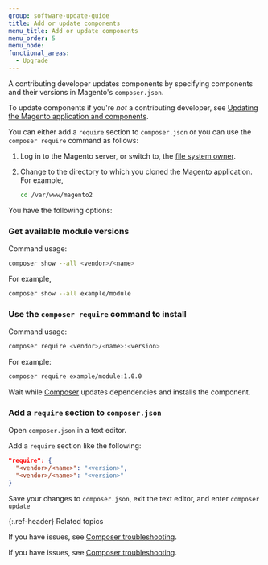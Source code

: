 ```yaml
---
group: software-update-guide
title: Add or update components
menu_title: Add or update components
menu_order: 5
menu_node:
functional_areas:
  - Upgrade
---
```


A contributing developer updates components by specifying components and their versions in Magento's `composer.json`.

To update components if you're *not* a contributing developer, see [Updating the Magento application and components](https://experienceleague.adobe.com/docs/commerce-operations/upgrade-guide/overview.html).

You can either add a `require` section to `composer.json` or you can use the `composer require` command as follows:

1. Log in to the Magento server, or switch to, the [file system owner](https://glossary.magento.com/magento-file-system-owner).
1. Change to the directory to which you cloned the Magento application. For example,

   ```bash
   cd /var/www/magento2
   ```

You have the following options:

### Get available module versions

Command usage:

```bash
composer show --all <vendor>/<name>
```

For example,

```bash
composer show --all example/module
```

### Use the `composer require` command to install

Command usage:

```bash
composer require <vendor>/<name>:<version>
```

For example:

```bash
composer require example/module:1.0.0
```

Wait while [Composer](https://glossary.magento.com/composer) updates dependencies and installs the component.

### Add a `require` section to `composer.json`

Open `composer.json` in a text editor.

Add a `require` section like the following:

```json
"require": {
  "<vendor>/<name>": "<version>",
  "<vendor>/<name>": "<version>"
}
```

Save your changes to `composer.json`, exit the text editor, and enter `composer update`

{:.ref-header}
Related topics

If you have issues, see [Composer troubleshooting](https://getcomposer.org/doc/articles/troubleshooting.md).

<!-- ABBREVIATIONS -->

If you have issues, see [Composer troubleshooting](https://getcomposer.org/doc/articles/troubleshooting.md).
